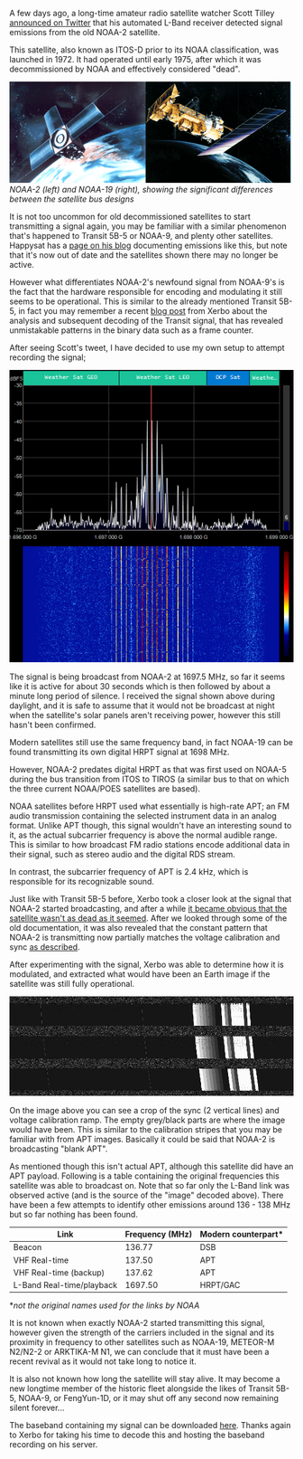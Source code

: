 A few days ago, a long-time amateur radio satellite watcher Scott Tilley  [announced on Twitter](https://twitter.com/coastal8049/status/1370568925386215428)  that his automated L-Band receiver detected signal emissions from the old NOAA-2 satellite.

This satellite, also known as ITOS-D prior to its NOAA classification, was launched in 1972. It had operated until early 1975, after which it was decommissioned by NOAA and effectively considered "dead".

![](https://github.com/sgcderek/sgcderek.github.io/blob/main/images/ITOS-TIROS-comp.png?raw=true)  
*NOAA-2 (left) and NOAA-19 (right), showing the significant differences between the satellite bus designs*

It is not too uncommon for old decommissioned satellites to start transmitting a signal again, you may be familiar with a similar phenomenon that's happened to Transit 5B-5 or NOAA-9, and plenty other satellites. Happysat has a [page on his blog](http://happysat.nl/Deadsat/Gallery.html) documenting emissions like this, but note that it's now out of date and the satellites shown there may no longer be active.

However what differentiates NOAA-2's newfound signal from NOAA-9's is the fact that the hardware responsible for encoding and modulating it still seems to be operational. This is similar to the already mentioned Transit 5B-5, in fact you may remember a recent [blog post](https://xerbo.net/posts/investigating-transit-pt1/) from Xerbo about the analysis and subsequent decoding of the Transit signal, that has revealed unmistakable patterns in the binary data such as a frame counter.

After seeing Scott's tweet, I have decided to use my own setup to attempt recording the signal;

![](https://github.com/sgcderek/sgcderek.github.io/blob/main/images/NOAA2-HRPT-waterfall.png?raw=true)

The signal is being broadcast from NOAA-2 at 1697.5 MHz, so far it seems like it is active for about 30 seconds which is then followed by about a minute long period of silence. I received the signal shown above during daylight, and it is safe to assume that it would not be broadcast at night when the satellite's solar panels aren't receiving power, however this still hasn't been confirmed.

Modern satellites still use the same frequency band, in fact NOAA-19 can be found transmitting its own digital HRPT signal at 1698 MHz.

However, NOAA-2 predates digital HRPT as that was first used on NOAA-5 during the bus transition from ITOS to TIROS (a similar bus to that on which the three current NOAA/POES satellites are based).

NOAA satellites before HRPT used what essentially is high-rate APT; an FM audio transmission containing the selected instrument data in an analog format. Unlike APT though, this signal wouldn't have an interesting sound to it, as the actual subcarrier frequency is above the normal audible range. This is similar to how broadcast FM radio stations encode additional data in their signal, such as stereo audio and the digital RDS stream.

In contrast, the subcarrier frequency of APT is 2.4 kHz, which is responsible for its recognizable sound.

Just like with Transit 5B-5 before, Xerbo took a closer look at the signal that NOAA-2 started broadcasting, and after a while [it became obvious that the satellite wasn't as dead as it seemed](https://twitter.com/Xerbo10/status/1370865781949485056). After we looked through some of the old documentation, it was also revealed that the constant pattern that NOAA-2 is transmitting now partially matches the voltage calibration and sync [as described](https://twitter.com/ok9sgc/status/1370885888725684226).

After experimenting with the signal, Xerbo was able to determine how it is modulated, and extracted what would have been an Earth image if the satellite was still fully operational.

![](https://github.com/sgcderek/sgcderek.github.io/blob/main/images/NOAA2-HRPT-image.png?raw=true)

On the image above you can see a crop of the sync (2 vertical lines) and voltage calibration ramp. The empty grey/black parts are where the image would have been. This is similar to the calibration stripes that you may be familiar with from APT images. Basically it could be said that NOAA-2 is broadcasting "blank APT".

As mentioned though this isn't actual APT, although this satellite did have an APT payload. Following is a table containing the original frequencies this satellite was able to broadcast on. Note that so far only the L-Band link was observed active (and is the source of the "image" decoded above). There have been a few attempts to identify other emissions around 136 - 138 MHz but so far nothing has been found.

| Link | Frequency (MHz) | Modern counterpart*
|--|--|--|
| Beacon | 136.77 | DSB |
| VHF Real-time | 137.50 | APT |
| VHF Real-time (backup) | 137.62 | APT |
| L-Band Real-time/playback | 1697.50 | HRPT/GAC |  

**not the original names used for the links by NOAA*

It is not known when exactly NOAA-2 started transmitting this signal, however given the strength of the carriers included in the signal and its proximity in frequency to other satellites such as NOAA-19, METEOR-M N2/N2-2 or ARKTIKA-M N1, we can conclude that it must have been a recent revival as it would not take long to notice it.

It is also not known how long the satellite will stay alive. It may become a new longtime member of the historic fleet alongside the likes of Transit 5B-5, NOAA-9, or FengYun-1D, or it may shut off any second now remaining silent forever...

The baseband containing my signal can be downloaded [here](https://cloud.xerbo.net/s/PnSWL9TGmMFZJtF). Thanks again to Xerbo for taking his time to decode this and hosting the baseband recording on his server.

